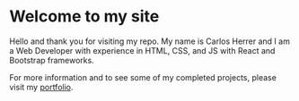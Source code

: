 # Welcome to my site


Hello and thank you for visiting my repo. My name is Carlos Herrer and I am a Web Developer with experience in HTML, CSS, and JS with React and Bootstrap frameworks. 

For more information and to see some of my completed projects, please visit my [portfolio](https://cherrerawebdev.netlify.app).
